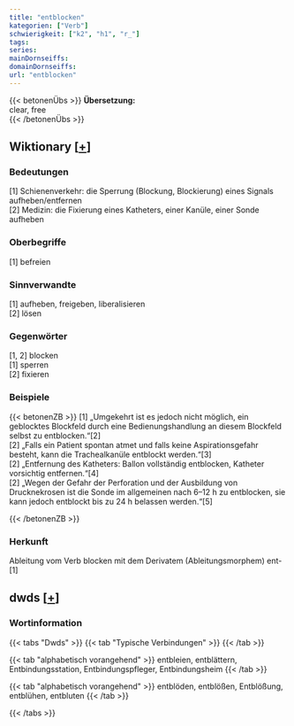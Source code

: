 ```yaml
---
title: "entblocken"
kategorien: ["Verb"]
schwierigkeit: ["k2", "h1", "r_"]
tags:
series:
mainDornseiffs:
domainDornseiffs:
url: "entblocken"
---
```


{{< betonenÜbs >}}
**Übersetzung:**  
clear, free  
{{< /betonenÜbs >}}

## Wiktionary [[+](https://de.wiktionary.org/wiki/entblocken)]

### Bedeutungen
[1] Schienenverkehr: die Sperrung (Blockung, Blockierung) eines Signals aufheben/entfernen  
[2] Medizin: die Fixierung eines Katheters, einer Kanüle, einer Sonde aufheben  

### Oberbegriffe
[1] befreien  

### Sinnverwandte
[1] aufheben, freigeben, liberalisieren  
[2] lösen  

### Gegenwörter
[1, 2] blocken  
[1] sperren  
[2] fixieren  

### Beispiele
{{< betonenZB >}}
[1] „Umgekehrt ist es jedoch nicht möglich, ein geblocktes Blockfeld durch eine Bedienungshandlung an diesem Blockfeld selbst zu entblocken.“[2]  
[2] „Falls ein Patient spontan atmet und falls keine Aspirationsgefahr besteht, kann die Trachealkanüle entblockt werden.“[3]  
[2] „Entfernung des Katheters: Ballon vollständig entblocken, Katheter vorsichtig entfernen.“[4]  
[2] „Wegen der Gefahr der Perforation und der Ausbildung von Drucknekrosen ist die Sonde im allgemeinen nach 6–12 h zu entblocken, sie kann jedoch entblockt bis zu 24 h belassen werden.“[5]  

{{< /betonenZB >}}
### Herkunft
Ableitung vom Verb blocken mit dem Derivatem (Ableitungsmorphem) ent-[1]  



## dwds [[+](https://www.dwds.de/wb/entblocken)]

### Wortinformation
{{< tabs "Dwds" >}}
{{< tab "Typische Verbindungen" >}}
{{< /tab >}}

{{< tab "alphabetisch vorangehend" >}}
entbleien, entblättern, Entbindungsstation, Entbindungspfleger, Entbindungsheim
{{< /tab >}}

{{< tab "alphabetisch vorangehend" >}}
entblöden, entblößen, Entblößung, entblühen, entbluten
{{< /tab >}}

{{< /tabs >}}

